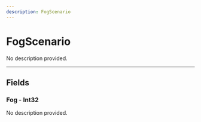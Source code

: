 ```yaml
---
description: FogScenario
---
```


# FogScenario

No description provided.

***

## Fields

### Fog - Int32

No description provided.
